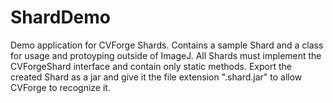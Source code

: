 # ShardDemo
Demo application for CVForge Shards.
Contains a sample Shard and a class for usage and protoyping outside of ImageJ.
All Shards must implement the CVForgeShard interface and contain only static methods.
Export the created Shard as a jar and give it the file extension ".shard.jar" to allow CVForge to recognize it.
